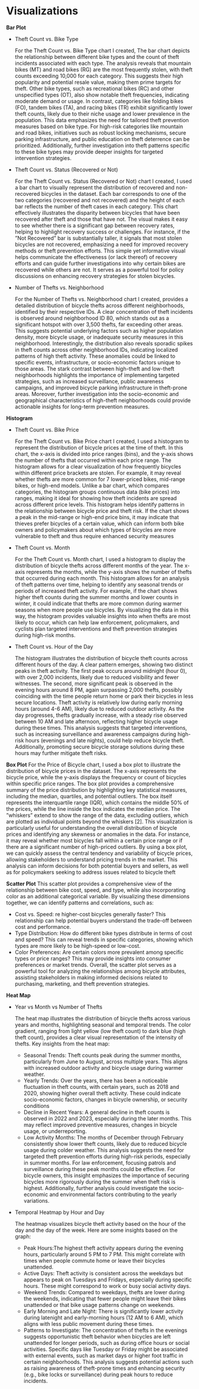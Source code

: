 # Visualizations

**Bar Plot**
- Theft Count vs. Bike Type
  
  For the Theft Count vs. Bike Type chart I created, The bar chart depicts the relationship between different bike types and the count of theft incidents associated with each type. The analysis reveals that mountain bikes (MT) and road bikes (RG) are the most frequently stolen, with theft counts exceeding 10,000 for each category. This suggests their high popularity and potential resale value, making them prime targets for theft. Other bike types, such as recreational bikes (RC) and other unspecified types (OT), also show notable theft frequencies, indicating moderate demand or usage. In contrast, categories like folding bikes (FO), tandem bikes (TA), and racing bikes (TR) exhibit significantly lower theft counts, likely due to their niche usage and lower prevalence in the population. This data emphasizes the need for tailored theft prevention measures based on bike type. For high-risk categories like mountain and road bikes, initiatives such as robust locking mechanisms, secure parking infrastructure, and public education on theft deterrence can be prioritized. Additionally, further investigation into theft patterns specific to these bike types may provide deeper insights for targeted intervention strategies.
- Theft Count vs. Status (Recovered or Not)

  For the Theft Count vs. Status (Recovered or Not) chart I created, I used a bar chart to visually represent the distribution of recovered and non-recovered bicycles in the dataset. Each bar corresponds to one of the two categories (recovered and not recovered) and the height of each bar reflects the number of theft cases in each category. This chart effectively illustrates the disparity between bicycles that have been recovered after theft and those that have not. The visual makes it easy to see whether there is a significant gap between recovery rates, helping to highlight recovery success or challenges. For instance, if the ”Not Recovered” bar is substantially taller, it signals that most stolen bicycles are not recovered, emphasizing a need for improved recovery methods or theft prevention efforts. This simple yet informative visual helps communicate the effectiveness (or lack thereof) of recovery efforts and can guide further investigations into why certain bikes are recovered while others are not. It serves as a powerful tool for policy discussions on enhancing recovery strategies for stolen bicycles.
- Number of Thefts vs. Neighborhood

  For the Number of Thefts vs. Neighborhood chart I created, provides a detailed distribution of bicycle thefts across different neighborhoods, identified by their respective IDs. A clear concentration of theft incidents is observed around neighborhood ID 80, which stands out as a significant hotspot with over 3,500 thefts, far exceeding other areas. This suggests potential underlying factors such as higher population density, more bicycle usage, or inadequate security measures in this neighborhood. Interestingly, the distribution also reveals sporadic spikes in theft counts across other neighborhood IDs, indicating localized patterns of high theft activity. These anomalies could be linked to specific events, infrastructure, or socio-economic factors unique to those areas. The stark contrast between high-theft and low-theft neighborhoods highlights the importance of implementing targeted strategies, such as increased surveillance, public awareness campaigns, and improved bicycle parking infrastructure in theft-prone areas. Moreover, further investigation into the socio-economic and geographical characteristics of high-theft neighborhoods could provide actionable insights for long-term prevention measures.

**Histogram**
- Theft Count vs. Bike Price

  For the Theft Count vs. Bike Price chart I created, I used a histogram to represent the distribution of bicycle prices at the time of theft. In this chart, the x-axis is divided into price ranges (bins), and the y-axis shows the number of thefts that occurred within each price range. The histogram allows for a clear visualization of how frequently bicycles within different price brackets are stolen. For example, it may reveal whether thefts are more common for 7 lower-priced bikes, mid-range bikes, or high-end models. Unlike a bar chart, which compares categories, the histogram groups continuous data (bike prices) into ranges, making it ideal for showing how theft incidents are spread across different price levels. This histogram helps identify patterns in the relationship between bicycle price and theft risk. If the chart shows a peak in the mid-range or high-end price bins, it may indicate that thieves prefer bicycles of a certain value, which can inform both bike owners and policymakers about which types of bicycles are more vulnerable to theft and thus require enhanced security measures
- Theft Count vs. Month

  For the Theft Count vs. Month chart, I used a histogram to display the distribution of bicycle thefts across different months of the year. The x-axis represents the months, while the y-axis shows the number of thefts that occurred during each month. This histogram allows for an analysis of theft patterns over time, helping to identify any seasonal trends or periods of increased theft activity. For example, if the chart shows higher theft counts during the summer months and lower counts in winter, it could indicate that thefts are more common during warmer seasons when more people use bicycles. By visualizing the data in this way, the histogram provides valuable insights into when thefts are most likely to occur, which can help law enforcement, policymakers, and cyclists plan targeted interventions and theft prevention strategies during high-risk months.
- Theft Count vs. Hour of the Day

  The histogram illustrates the distribution of bicycle theft counts across different hours of the day. A clear pattern emerges, showing two distinct peaks in theft activity. The first peak occurs around midnight (hour 0), with over 2,000 incidents, likely due to reduced visibility and fewer witnesses. The second, more significant peak is observed in the evening hours around 8 PM, again surpassing 2,000 thefts, possibly coinciding with the time people return home or park their bicycles in less secure locations. Theft activity is relatively low during early morning hours (around 4-6 AM), likely due to reduced outdoor activity. As the day progresses, thefts gradually increase, with a steady rise observed between 10 AM and late afternoon, reflecting higher bicycle usage during these times. This analysis suggests that targeted interventions, such as increasing surveillance and awareness campaigns during high-risk hours (evenings and late nights), could help reduce bicycle theft. Additionally, promoting secure bicycle storage solutions during these hours may further mitigate theft risks.

**Box Plot**
For the Price of Bicycle chart, I used a box plot to illustrate the distribution of bicycle prices in the dataset. The x-axis represents the bicycle price, while the y-axis displays the frequency or count of bicycles within specific price ranges. The box plot provides a comprehensive summary of the price distribution by highlighting key statistical measures, including the median, quartiles, and potential outliers. The box itself represents the interquartile range (IQR), which contains the middle 50% of the prices, while the line inside the box indicates the median price. The ”whiskers” extend to show the range of the data, excluding outliers, which are plotted as individual points beyond the whiskers [2]. This visualization is particularly useful for understanding the overall distribution of bicycle prices and identifying any skewness or anomalies in the data. For instance, it may reveal whether most bicycles fall within a certain price range or if there are a significant number of high-priced outliers. By using a box plot, we can quickly assess the central tendency and variability of bicycle prices, allowing stakeholders to understand pricing trends in the market. This analysis can inform decisions for both potential buyers and sellers, as well as for policymakers seeking to address issues related to bicycle theft

**Scatter Plot**
This scatter plot provides a comprehensive view of the relationship between bike cost, speed, and type, while also incorporating color as an additional categorical variable. By visualizing these dimensions together, we can identify patterns and correlations, such as: 
- Cost vs. Speed: re higher-cost bicycles generally faster? This relationship can help potential buyers understand the trade-off between cost and performance.
- Type Distribution: How do different bike types distribute in terms of cost and speed? This can reveal trends in specific categories, showing which types are more likely to be high-speed or low-cost.
- Color Preferences: Are certain colors more prevalent among specific types or price ranges? This may provide insights into consumer preferences or market trends. 
Overall, the scatter plot serves as a powerful tool for analyzing the relationships among bicycle attributes, assisting stakeholders in making informed decisions related to purchasing, marketing, and theft prevention strategies.

**Heat Map**
- Year vs Month vs Number of Thefts

  The heat map illustrates the distribution of bicycle thefts across various years and months, highlighting seasonal and temporal trends. The color gradient, ranging from light yellow (low theft count) to dark blue (high theft count), provides a clear visual representation of the intensity of thefts. Key insights from the heat map: 
  - Seasonal Trends: Theft counts peak during the summer months, particularly from June to August, across multiple years. This aligns with increased outdoor activity and bicycle usage during warmer weather.
  - Yearly Trends: Over the years, there has been a noticeable fluctuation in theft counts, with certain years, such as 2018 and 2020, showing higher overall theft activity. These could indicate socio-economic factors, changes in bicycle ownership, or security conditions
  - Decline in Recent Years: A general decline in theft counts is observed in 2022 and 2023, especially during the later months. This may reflect improved preventive measures, changes in bicycle usage, or underreporting.
  - Low Activity Months: The months of December through February consistently show lower theft counts, likely due to reduced bicycle usage during colder weather.
  This analysis suggests the need for targeted theft prevention efforts during high-risk periods, especially in summer months. For law enforcement, focusing patrols and surveillance during these peak months could be effective. For bicycle owners, this insight emphasizes the importance of securing bicycles more rigorously during the summer when theft risk is highest. Additionally, further analysis could investigate the socio-economic and environmental factors contributing to the yearly variations.
- Temporal Heatmap by Hour and Day

  The heatmap visualizes bicycle theft activity based on the hour of the day and the day of the week. Here are some insights based on the graph: 
  - Peak Hours:The highest theft activity appears during the evening hours, particularly around 5 PM to 7 PM. This might correlate with times when people commute home or leave their bicycles unattended.
  - Active Days: Theft activity is consistent across the weekdays but appears to peak on Tuesdays and Fridays, especially during specific hours. These might correspond to work or busy social activity days.
  - Weekend Trends: Compared to weekdays, thefts are lower during the weekends, indicating that fewer people might leave their bikes unattended or that bike usage patterns change on weekends.
  - Early Morning and Late Night: There is significantly lower activity during latenight and early-morning hours (12 AM to 6 AM), which aligns with less public movement during these times.
  - Patterns to Investigate: The concentration of thefts in the evenings suggests opportunistic theft behavior when bicycles are left unattended for longer periods, such as during office hours or social activities. 
  Specific days like Tuesday or Friday might be associated with external events, such as market days or higher foot traffic in certain neighborhoods. 
  This analysis suggests potential actions such as raising awareness of theft-prone times and enhancing security (e.g., bike locks or surveillance) during peak hours to reduce incidents.

